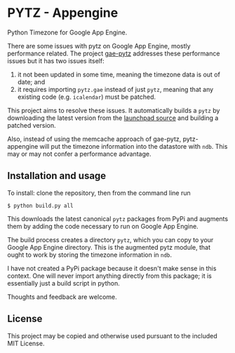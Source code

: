PYTZ - Appengine
================

Python Timezone for Google App Engine.

There are some issues with pytz on Google App Engine, mostly performance related.
The project [gae-pytz](https://code.google.com/p/gae-pytz/) addresses these
performance issues but it has two issues itself:

1. it not been updated in some time, meaning the timezone data is out of date;
   and
2. it requires importing `pytz.gae` instead of just `pytz`, meaning that any
   existing code (e.g. `icalendar`) must be patched.

This project aims to resolve these issues. It automatically builds a `pytz` by
downloading the latest version from the
[launchpad source](https://launchpad.net/pytz) and building a patched version.

Also, instead of using the memcache approach of gae-pytz, pytz-appengine will
put the timezone information into the datastore with `ndb`. This may or may not
confer a performance advantage.

## Installation and usage

To install: clone the repository, then from the command line run

    $ python build.py all

This downloads the latest canonical `pytz` packages from PyPi and augments them
by adding the code necessary to run on Google App Engine.

The build process creates a directory `pytz`, which you can copy to your Google
App Engine directory. This is the augmented pytz module, that ought to work by
storing the timezone information in `ndb`.

I have not created a PyPi package because it doesn't make sense in this
context. One will never import anything directly from this package; it is
essentially just a build script in python.

Thoughts and feedback are welcome.

## License

This project may be copied and otherwise used pursuant to the included MIT
License.
